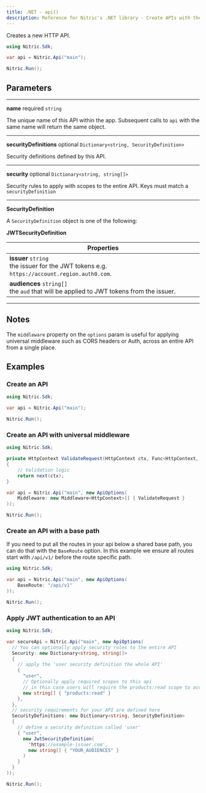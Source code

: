 ```yaml
---
title: .NET - api()
description: Reference for Nitric's .NET library - Create APIs with the Nitric C# SDK
---
```


Creates a new HTTP API.

```csharp
using Nitric.Sdk;

var api = Nitric.Api("main");

Nitric.Run();
```

## Parameters

---

**name** required `string`

The unique name of this API within the app. Subsequent calls to `api` with the same name will return the same object.

---

**securityDefinitions** optional `Dictionary<string, SecurityDefinition>`

Security definitions defined by this API.

---

**security** optional `Dictionary<string, string[]>`

Security rules to apply with scopes to the entire API. Keys must match a `securityDefinition`

---

**SecurityDefinition**

A `SecurityDefinition` object is one of the following:

**JWTSecurityDefinition**

| Properties                                                                                       |
| ------------------------------------------------------------------------------------------------ |
| **issuer** `string` <br/> the issuer for the JWT tokens e.g. `https://account.region.auth0.com`. |
| **audiences** `string[]` <br/> the `aud` that will be applied to JWT tokens from the issuer.     |

---

## Notes

The `middleware` property on the `options` param is useful for applying universal middleware such as CORS headers or Auth, across an entire API from a single place.

## Examples

### Create an API

```csharp
using Nitric.Sdk;

var api = Nitric.Api("main");

Nitric.Run();
```

### Create an API with universal middleware

```csharp
using Nitric.Sdk;

private HttpContext ValidateRequest(HttpContext ctx, Func<HttpContext, HttpContext> next)
{
    // Validation logic
    return next(ctx);
}

var api = Nitric.Api("main", new ApiOptions(
    Middleware: new Middleware<HttpContext>[] { ValidateRequest }
));

Nitric.Run();
```

### Create an API with a base path

If you need to put all the routes in your api below a shared base path, you can do that with the `BaseRoute` option. In this example we ensure all routes start with `/api/v1/` before the route specific path.

```csharp
using Nitric.Sdk;

var api = Nitric.Api("main", new ApiOptions(
    BaseRoute: "/api/v1"
));

Nitric.Run();
```

### Apply JWT authentication to an API

```csharp
using Nitric.Sdk;

var secureApi = Nitric.Api("main", new ApiOptions(
  // You can optionally apply security rules to the entire API
  Security: new Dictionary<string, string[]>
  {
    // apply the 'user security definition the whole API'
    {
      "user",
      // Optionally apply required scopes to this api
      // in this case users will require the products:read scope to access the API
      new string[] { "products:read" }
    },
  },
  // security requirements for your API are defined here
  SecurityDefinitions: new Dictionary<string, SecurityDefinition>
  {
    // define a security definition called 'user'
    { "user",
      new JwtSecurityDefinition(
        'https://example-issuer.com',
        new string[] { "YOUR_AUDIENCES" }
      )
    }
  }
));

Nitric.Run();
```
